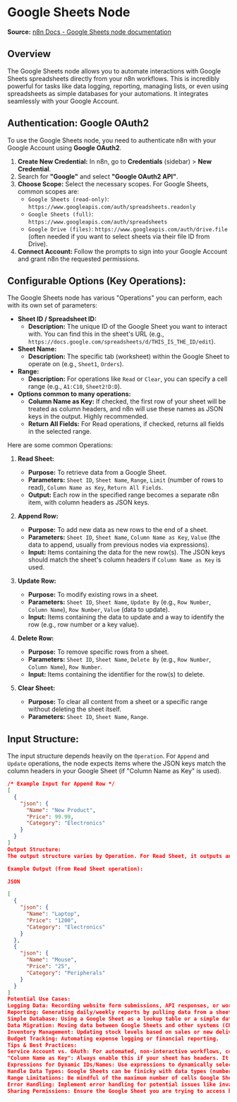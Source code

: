 # Google Sheets Node

**Source:** [n8n Docs - Google Sheets node documentation](https://docs.n8n.io/integrations/builtin/app-nodes/n8n-nodes-base.googleSheets/)

## Overview
The Google Sheets node allows you to automate interactions with Google Sheets spreadsheets directly from your n8n workflows. This is incredibly powerful for tasks like data logging, reporting, managing lists, or even using spreadsheets as simple databases for your automations. It integrates seamlessly with your Google Account.

## Authentication: Google OAuth2

To use the Google Sheets node, you need to authenticate n8n with your Google Account using **Google OAuth2**.

1.  **Create New Credential:** In n8n, go to **Credentials** (sidebar) > **New Credential**.
2.  Search for **"Google"** and select **"Google OAuth2 API"**.
3.  **Choose Scope:** Select the necessary scopes. For Google Sheets, common scopes are:
    * `Google Sheets (read-only)`: `https://www.googleapis.com/auth/spreadsheets.readonly`
    * `Google Sheets (full)`: `https://www.googleapis.com/auth/spreadsheets`
    * `Google Drive (files)`: `https://www.googleapis.com/auth/drive.file` (often needed if you want to select sheets via their file ID from Drive).
4.  **Connect Account:** Follow the prompts to sign into your Google Account and grant n8n the requested permissions.

## Configurable Options (Key Operations):

The Google Sheets node has various "Operations" you can perform, each with its own set of parameters:

* **Sheet ID / Spreadsheet ID:**
    * **Description:** The unique ID of the Google Sheet you want to interact with. You can find this in the sheet's URL (e.g., `https://docs.google.com/spreadsheets/d/THIS_IS_THE_ID/edit`).
* **Sheet Name:**
    * **Description:** The specific tab (worksheet) within the Google Sheet to operate on (e.g., `Sheet1`, `Orders`).
* **Range:**
    * **Description:** For operations like `Read` or `Clear`, you can specify a cell range (e.g., `A1:C10`, `Sheet2!D:D`).
* **Options common to many operations:**
    * **Column Name as Key:** If checked, the first row of your sheet will be treated as column headers, and n8n will use these names as JSON keys in the output. Highly recommended.
    * **Return All Fields:** For Read operations, if checked, returns all fields in the selected range.

Here are some common Operations:

1.  **Read Sheet:**
    * **Purpose:** To retrieve data from a Google Sheet.
    * **Parameters:** `Sheet ID`, `Sheet Name`, `Range`, `Limit` (number of rows to read), `Column Name as Key`, `Return All Fields`.
    * **Output:** Each row in the specified range becomes a separate n8n item, with column headers as JSON keys.

2.  **Append Row:**
    * **Purpose:** To add new data as new rows to the end of a sheet.
    * **Parameters:** `Sheet ID`, `Sheet Name`, `Column Name as Key`, `Value` (the data to append, usually from previous nodes via expressions).
    * **Input:** Items containing the data for the new row(s). The JSON keys should match the sheet's column headers if `Column Name as Key` is used.

3.  **Update Row:**
    * **Purpose:** To modify existing rows in a sheet.
    * **Parameters:** `Sheet ID`, `Sheet Name`, `Update By` (e.g., `Row Number`, `Column Name`), `Row Number`, `Value` (data to update).
    * **Input:** Items containing the data to update and a way to identify the row (e.g., row number or a key value).

4.  **Delete Row:**
    * **Purpose:** To remove specific rows from a sheet.
    * **Parameters:** `Sheet ID`, `Sheet Name`, `Delete By` (e.g., `Row Number`, `Column Name`), `Row Number`.
    * **Input:** Items containing the identifier for the row(s) to delete.

5.  **Clear Sheet:**
    * **Purpose:** To clear all content from a sheet or a specific range without deleting the sheet itself.
    * **Parameters:** `Sheet ID`, `Sheet Name`, `Range`.

## Input Structure:
The input structure depends heavily on the `Operation`. For `Append` and `Update` operations, the node expects items where the JSON keys match the column headers in your Google Sheet (if "Column Name as Key" is used).

```json
/* Example Input for Append Row */
[
  {
    "json": {
      "Name": "New Product",
      "Price": 99.99,
      "Category": "Electronics"
    }
  }
]
Output Structure:
The output structure varies by Operation. For Read Sheet, it outputs an array of items, where each item's json property represents a row from the spreadsheet. For Append, Update, Delete, Clear, the output often reflects the success of the operation, sometimes including metadata about the affected rows.

Example Output (from Read Sheet operation):

JSON

[
  {
    "json": {
      "Name": "Laptop",
      "Price": "1200",
      "Category": "Electronics"
    }
  },
  {
    "json": {
      "Name": "Mouse",
      "Price": "25",
      "Category": "Peripherals"
    }
  }
]
Potential Use Cases:
Logging Data: Recording website form submissions, API responses, or workflow errors into a spreadsheet.
Reporting: Generating daily/weekly reports by pulling data from a sheet, processing it, and sending it out.
Simple Database: Using a Google Sheet as a lookup table or a simple database for workflow configuration data.
Data Migration: Moving data between Google Sheets and other systems (CRMs, marketing tools).
Inventory Management: Updating stock levels based on sales or new deliveries.
Budget Tracking: Automating expense logging or financial reporting.
Tips & Best Practices:
Service Account vs. OAuth: For automated, non-interactive workflows, consider using a Service Account credential if your n8n instance supports it, as it's often more robust than personal OAuth2 tokens for background tasks.
"Column Name as Key": Always enable this if your sheet has headers. It makes data manipulation much easier and more readable in n8n.
Expressions for Dynamic IDs/Names: Use expressions to dynamically select Sheet ID or Sheet Name if your workflow interacts with multiple sheets.
Handle Data Types: Google Sheets can be finicky with data types (numbers vs. strings). You might need to use Set or Code nodes to ensure data is in the correct format before writing to the sheet, or to convert data after reading.
Range Limitations: Be mindful of the maximum number of cells Google Sheets can handle per API call. For very large sheets, consider using Split In Batches with Read Sheet to paginate.
Error Handling: Implement error handling for potential issues like invalid sheet IDs, non-existent sheet names, or API rate limits from Google.
Sharing Permissions: Ensure the Google Sheet you are trying to access has the correct sharing permissions for the Google Account n8n is authenticated with.